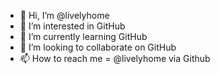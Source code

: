 - 👋 Hi, I’m @livelyhome
- 👀 I’m interested in GitHub
- 🌱 I’m currently learning GitHub
- 💞️ I’m looking to collaborate on GitHub
- 📫 How to reach me = @livelyhome via Github

<!---
livelyhome/livelyhome is a ✨ special ✨ repository because its `README.md` (this file) appears on your GitHub profile.
You can click the Preview link to take a look at your changes.
--->
